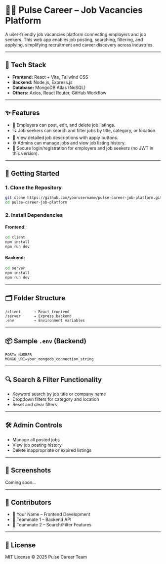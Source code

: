 # 🧑‍💼 Pulse Career – Job Vacancies Platform

A user-friendly job vacancies platform connecting employers and job seekers. This web app enables job posting, searching, filtering, and applying, simplifying recruitment and career discovery across industries.

---

## 🔧 Tech Stack

- **Frontend:** React + Vite, Tailwind CSS  
- **Backend:** Node.js, Express.js  
- **Database:** MongoDB Atlas (NoSQL)  
- **Others:** Axios, React Router, GitHub Workflow

---

## ✨ Features

- 📝 Employers can post, edit, and delete job listings.
- 🔍 Job seekers can search and filter jobs by title, category, or location.
- 📄 View detailed job descriptions with apply buttons.
- ⚙️ Admins can manage jobs and view job listing history.
- 🔐 Secure login/registration for employers and job seekers (no JWT in this version).

---

## 🚀 Getting Started

### 1. Clone the Repository

```bash
git clone https://github.com/yourusername/pulse-career-job-platform.git
cd pulse-career-job-platform
```

### 2. Install Dependencies

#### Frontend:
```bash
cd client
npm install
npm run dev
```

#### Backend:
```bash
cd server
npm install
npm run dev
```

---

## 🗂️ Folder Structure

```
/client      → React frontend
/server      → Express backend
.env         → Environment variables
```

---

## 📦 Sample `.env` (Backend)

```
PORT= NUMBER
MONGO_URI=your_mongodb_connection_string
```

---

## 🔍 Search & Filter Functionality

- Keyword search by job title or company name
- Dropdown filters for category and location
- Reset and clear filters

---

## 🛠️ Admin Controls

- Manage all posted jobs
- View job posting history
- Delete inappropriate or expired listings

---

## 📸 Screenshots

Coming soon...

---

## 🙌 Contributors

- 👤 Your Name – Frontend Development
- 👤 Teammate 1 – Backend API
- 👤 Teammate 2 – Search/Filter Features

---

## 📃 License

MIT License © 2025 Pulse Career Team
